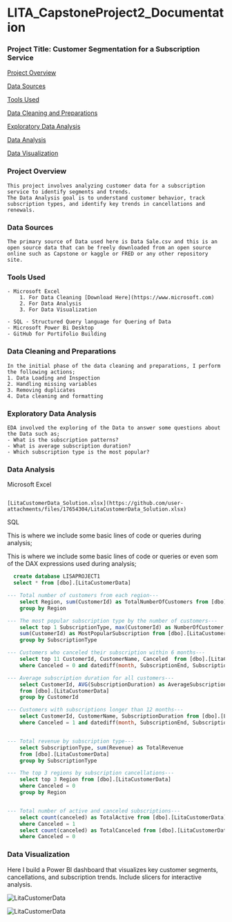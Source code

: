 # LITA_CapstoneProject2_Documentation

### Project Title:  Customer Segmentation for a Subscription Service 


[Project Overview](#project-overview)

[Data Sources](#data-sources)

[Tools Used](#tools-used)

[Data Cleaning and Preparations](#data-leaning-and-preparations)

[Exploratory Data Analysis](#exploratory-data-analysis)

[Data Analysis](#data-analysis)

[Data Visualization](#data-visualization)

### Project Overview

```
This project involves analyzing customer data for a subscription service to identify segments and trends. 
The Data Analysis goal is to understand customer behavior, track subscription types, and identify key trends in cancellations and renewals. 
```

### Data Sources
```
The primary source of Data used here is Data Sale.csv and this is an open source data that can be freely downloaded from an open source online such as Capstone or kaggle or FRED or any other repository site.
```

### Tools Used

```
- Microsoft Excel 
    1. For Data Cleaning [Download Here](https://www.microsoft.com)
    2. For Data Analysis
    3. For Data Visualization
       
- SQL - Structured Query language for Quering of Data
- Microsoft Power Bi Desktop
- GitHub for Portifolio Building
```

### Data Cleaning and Preparations

```
In the initial phase of the data cleaning and preparations, I perform the following actions;
1. Data Loading and Inspection
2. Handling missing variables
3. Removing duplicates
4. Data cleaning and formatting
```

### Exploratory Data Analysis

```
EDA involved the exploring of the Data to answer some questions about the Data such as;
- What is the subscription patterns?
- What is average subscription duration? 
- Which subscription type is the most popular? 
```

  ### Data Analysis

  Microsoft Excel
```

[LitaCustomerData_Solution.xlsx](https://github.com/user-attachments/files/17654304/LitaCustomerData_Solution.xlsx)

```


SQL

This is where we include some basic lines of code or queries during analysis;
  
  This is where we include some basic lines of code or queries or even som of the DAX expressions used during analysis;


``` SQL
  create database LISAPROJECT1
  select * from [dbo].[LitaCustomerData]

--- Total number of customers from each region---
    select Region, sum(CustomerId) as TotalNumberOfCustomers from [dbo].[LitaCustomerData]
    group by Region

--- The most popular subscription type by the number of customers---
    select top 1 SubscriptionType, max(CustomerId) as NumberOfCustomer, 
    sum(CustomerId) as MostPopularSubscription from [dbo].[LitaCustomerData]
    group by SubscriptionType

--- Customers who canceled their subscription within 6 months---
    select top 11 CustomerId, CustomerName, Canceled  from [dbo].[LitaCustomerData]
    where Canceled = 0 and datediff(month, SubscriptionEnd, SubscriptionStart)<=6 

--- Average subscription duration for all customers---
    select CustomerId, AVG(SubscriptionDuration) as AverageSubscriptionDuration
    from [dbo].[LitaCustomerData]
    group by CustomerId

--- Customers with subscriptions longer than 12 months---
    select CustomerId, CustomerName, SubscriptionDuration from [dbo].[LitaCustomerData]
    where Canceled = 1 and datediff(month, SubscriptionEnd, SubscriptionStart)>12 


--- Total revenue by subscription type---
    select SubscriptionType, sum(Revenue) as TotalRevenue
    from [dbo].[LitaCustomerData]
    group by SubscriptionType

--- The top 3 regions by subscription cancellations---
    select top 3 Region from [dbo].[LitaCustomerData]
    where Canceled = 0
    group by Region


--- Total number of active and canceled subscriptions---
    select count(canceled) as TotalActive from [dbo].[LitaCustomerData]
    where Canceled = 1 
    select count(canceled) as TotalCanceled from [dbo].[LitaCustomerData]
    where Canceled = 0
```

### Data Visualization 

Here I build a Power BI dashboard that visualizes key customer segments, cancellations, and subscription trends. Include slicers for interactive analysis. 

![LitaCustomerData](https://github.com/user-attachments/assets/51831912-6e68-4903-b99d-0d10349839e6)

![LitaCustomerData](https://github.com/user-attachments/assets/643ce033-aae4-4d10-9a5b-8e09306433ea)




